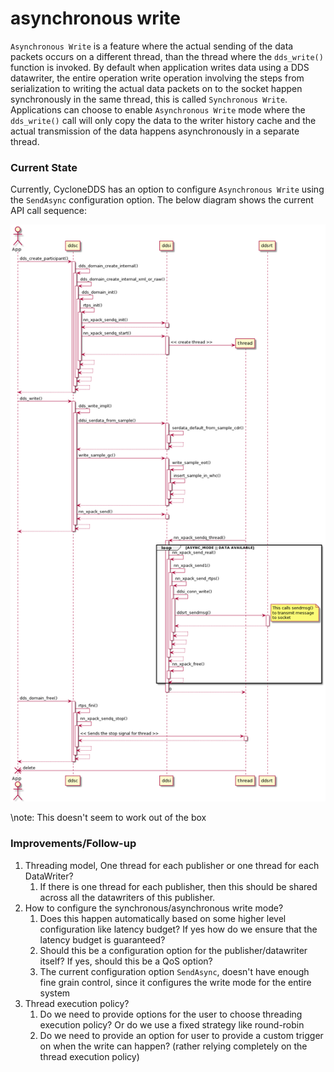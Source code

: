 
# asynchronous write

`Asynchronous Write` is a feature where the actual sending of the data packets occurs on a different thread, than the thread where the `dds_write()` function is invoked. By default when application writes data using a DDS datawriter, the entire operation write operation involving the steps from serialization to writing the actual data packets on to the socket happen synchronously in the same thread, this is called `Synchronous Write`. Applications can choose to enable `Asynchronous Write` mode where the `dds_write()` call will only copy the data to the writer history cache and the actual transmission of the data happens asynchronously in a separate thread.

### Current State

Currently, CycloneDDS has an option to configure `Asynchronous Write` using the `SendAsync` configuration option. The below diagram shows the current API call sequence:

<img src="pictures/async_write_cyclone_dds.png" alt="Asynchronous write API sequence">

\note: This doesn't seem to work out of the box

### Improvements/Follow-up

1. Threading model, One thread for each publisher or one thread for each DataWriter?
     1. If there is one thread for each publisher, then this should be shared across all the datawriters of this publisher.
2. How to configure the synchronous/asynchronous write mode?
     1. Does this happen automatically based on some higher level configuration like latency budget? If yes how do we ensure that the latency budget is guaranteed?
     2. Should this be a configuration option for the publisher/datawriter itself? If yes, should this be a QoS option?
     2. The current configuration option `SendAsync`, doesn't have enough fine grain control, since it configures the write mode for the entire system
3. Thread execution policy?
     1. Do we need to provide options for the user to choose threading execution policy? Or do we use a fixed strategy like round-robin
     1. Do we need to provide an option for user to provide a custom trigger on when the write can happen? (rather relying completely on the thread execution policy)
